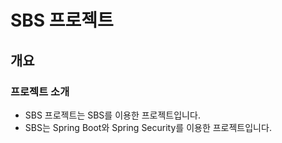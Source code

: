 <!-- markdown 언어 -->

# SBS 프로젝트

## 개요

### 프로젝트 소개

-   SBS 프로젝트는 SBS를 이용한 프로젝트입니다.
-   SBS는 Spring Boot와 Spring Security를 이용한 프로젝트입니다.
